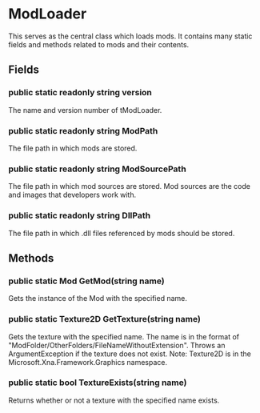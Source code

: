 # ModLoader

This serves as the central class which loads mods. It contains many static fields and methods related to mods and their contents.

## Fields

### public static readonly string version

The name and version number of tModLoader.

### public static readonly string ModPath

The file path in which mods are stored.

### public static readonly string ModSourcePath

The file path in which mod sources are stored. Mod sources are the code and images that developers work with.

### public static readonly string DllPath

The file path in which .dll files referenced by mods should be stored.

## Methods

### public static Mod GetMod(string name)

Gets the instance of the Mod with the specified name.

### public static Texture2D GetTexture(string name)

Gets the texture with the specified name. The name is in the format of "ModFolder/OtherFolders/FileNameWithoutExtension". Throws an ArgumentException if the texture does not exist.
Note: Texture2D is in the Microsoft.Xna.Framework.Graphics namespace.

### public static bool TextureExists(string name)

Returns whether or not a texture with the specified name exists.